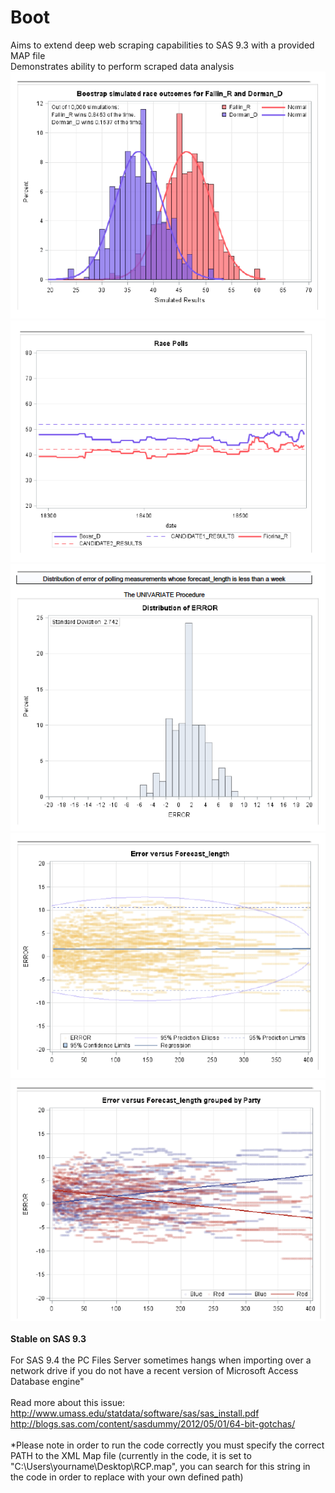 # Boot

Aims to extend deep web scraping capabilities to SAS 9.3 with a provided MAP file <br/>
Demonstrates ability to perform scraped data analysis <br/>
![alt text](screenshots/5.png)<br/>
![alt text](screenshots/1.png)<br/>
![alt text](screenshots/2.png)<br/>
![alt text](screenshots/3.png)<br/>
![alt text](screenshots/4.png)<br/>
<br/>
<b>Stable on SAS 9.3</b>
<br/>
<br/>
For SAS 9.4 the PC Files Server sometimes hangs when importing over a network drive if you do not have a recent version of Microsoft Access Database engine" <br/><br/>
Read more about this issue:<br/>
http://www.umass.edu/statdata/software/sas/sas_install.pdf <br/>
http://blogs.sas.com/content/sasdummy/2012/05/01/64-bit-gotchas/ <br/>
<br/>
*Please note in order to run the code correctly you must specify the correct PATH to the XML Map file (currently in the code, it is set to "C:\Users\yourname\Desktop\RCP.map", you can search for this string in the code in order to replace with your own defined path)

